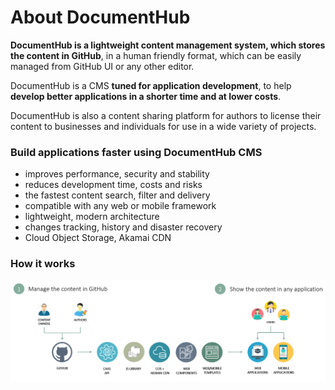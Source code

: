 # About DocumentHub

**DocumentHub is a lightweight content management system, which stores the content in GitHub**, in a human friendly format, which can be easily managed from GitHub UI or any other editor.

DocumentHub is a CMS **tuned for application development**, to help **develop better applications in a shorter time and at lower costs**.

DocumentHub is also a content sharing platform for authors to license their content to businesses and individuals for use in a wide variety of projects.



### Build applications faster using DocumentHub CMS

- improves performance, security and stability
- reduces development time, costs and risks
- the fastest content search, filter and delivery
- compatible with any web or mobile framework
- lightweight, modern architecture
- changes tracking, history and disaster recovery
- Cloud Object Storage, Akamai CDN



### How it works

![Architecture](_attachments/architecture2.png)

